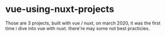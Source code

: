 # vue-using-nuxt-projects

Those are 3 projects, built with vue / nuxt, on march 2020, it was the first time i dive into vue with nuxt. 
there're may some not best practicies. 
